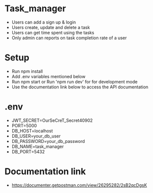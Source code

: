 # Task_manager
- Users can add a sign up & login
- Users create, update and delete a task
- Users can get time spent using the tasks
- Only admin can reports on task completion rate of a user

# Setup
- Run npm install
- Add .env variables mentioned below
- Run npm start or Run 'npm run dev' for for development mode
- Use the documentation link below to access the API documentation


# .env
- JWT_SECRET=OurSeCreT_Secret40902
- PORT=5000
- DB_HOST=localhost
- DB_USER=your_db_user
- DB_PASSWORD=your_db_password
- DB_NAME=task_manager
- DB_PORT=5432

# Documentation link 
- https://documenter.getpostman.com/view/26295282/2sB2qcDgsK


